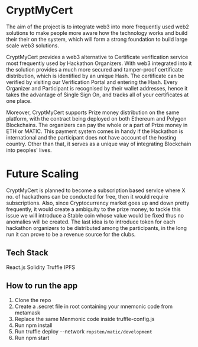 # CryptMyCert
The aim of the project is to integrate web3 into more frequently used web2 solutions to make people more aware how the technology works and build their their on the system, which will form a strong foundation to build large scale web3 solutions.

CryptMyCert provides a web3 alternative to Certificate verification service most frequently used by Hackathon Organizers. With web3 integrated into it the solution provides a much more secured and tamper-proof certificate distribution, which is identified by an unique Hash. The certificate can be verified by visiting our Verification Portal and entering the Hash. Every Organizer and Participant is recognised by their wallet addresses, hence it takes the advantage of Single Sign On, and tracks all of your certificates at one place.

Moreover, CryptMyCert supports Prize money distribution on the same platform, with the contract being deployed on both Ethereum and Polygon Blockchains. The organizers can pay the whole or a part of Prize money in ETH or MATIC. This payment system comes in handy if the Hackathon is international and the participant does not have account of the hosting country. Other than that, it serves as a unique way of integrating Blockchain into peoples' lives.

# Future Scaling
CryptMyCert is planned to become a subscription based service where X no. of hackathons can be conducted for free, then it would require subscriptions. Also, since Cryptocurrency market goes up and down pretty frequently, it would create a ambiguity to the prize money, to tackle this issue we will introduce a Stable coin whose value would be fixed thus no anomalies will be created. The last idea is to introduce token for each hackathon organizers to be distributed among the participants, in the long run it can prove to be a revenue source for the clubs.

## Tech Stack
React.js
Solidity
Truffle
IPFS

## How to run the app
1. Clone the repo
2. Create a .secret file in root containing your mnemonic code from metamask
3. Replace the same Menmonic code inside truffle-config.js
4. Run npm install
5. Run truffle deploy --network `ropsten/matic/development`
6. Run npm start
